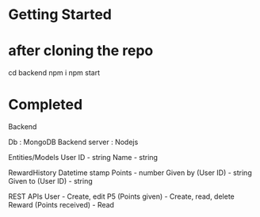 # Getting Started
# after cloning the repo

cd backend
npm i
npm start

# Completed
Backend

Db : MongoDB
Backend server : Nodejs

Entities/Models
User
ID - string
Name - string

RewardHistory
Datetime stamp
Points - number
Given by (User ID) - string
Given to (User ID) - string

REST APIs
User - Create, edit
P5 (Points given) - Create, read, delete
Reward (Points received) - Read